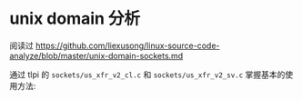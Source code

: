 # unix domain 分析

阅读过 https://github.com/liexusong/linux-source-code-analyze/blob/master/unix-domain-sockets.md

通过 tlpi 的 `sockets/us_xfr_v2_cl.c` 和 `sockets/us_xfr_v2_sv.c` 掌握基本的使用方法:
